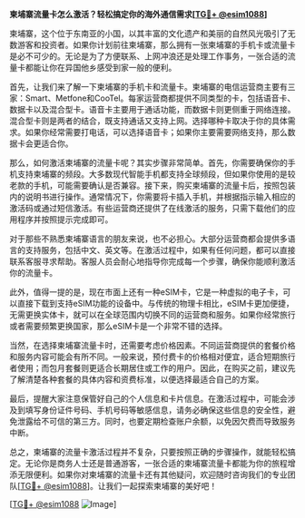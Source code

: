 **柬埔寨流量卡怎么激活？轻松搞定你的海外通信需求[[TG💪+ @esim1088](https://t.me/s/esim1088)]**

柬埔寨，这个位于东南亚的小国，以其丰富的文化遗产和美丽的自然风光吸引了无数游客和投资者。如果你计划前往柬埔寨，那么拥有一张柬埔寨的手机卡或流量卡是必不可少的。无论是为了方便联系、上网冲浪还是处理工作事务，一张合适的流量卡都能让你在异国他乡感受到家一般的便利。

首先，让我们来了解一下柬埔寨的手机卡和流量卡。柬埔寨的电信运营商主要有三家：Smart、Metfone和CooTel。每家运营商都提供不同类型的卡，包括语音卡、数据卡以及混合型卡。语音卡主要用于通话功能，而数据卡则更侧重于网络连接。混合型卡则是两者的结合，既支持通话又支持上网。选择哪种卡取决于你的具体需求。如果你经常需要打电话，可以选择语音卡；如果你主要需要网络支持，那么数据卡会更适合你。

那么，如何激活柬埔寨的流量卡呢？其实步骤非常简单。首先，你需要确保你的手机支持柬埔寨的频段。大多数现代智能手机都支持全球频段，但如果你使用的是较老款的手机，可能需要确认是否兼容。接下来，购买柬埔寨的流量卡后，按照包装内的说明书进行操作。通常情况下，你需要将卡插入手机，并根据指示输入相应的激活码或通过短信激活。有些运营商还提供了在线激活的服务，只需下载他们的应用程序并按照提示完成即可。

对于那些不熟悉柬埔寨语言的朋友来说，也不必担心。大部分运营商都会提供多语言的支持服务，包括中文、英文等。在激活过程中，如果有任何问题，都可以直接联系客服寻求帮助。客服人员会耐心地指导你完成每一个步骤，确保你能顺利激活你的流量卡。

此外，值得一提的是，现在市面上还有一种eSIM卡，它是一种虚拟的电子卡，可以直接下载到支持eSIM功能的设备中。与传统的物理卡相比，eSIM卡更加便捷，无需更换实体卡，就可以在全球范围内切换不同的运营商和服务。如果你经常旅行或者需要频繁更换国家，那么eSIM卡是一个非常不错的选择。

当然，在选择柬埔寨流量卡时，还需要考虑价格因素。不同运营商提供的套餐价格和服务内容可能会有所不同。一般来说，预付费卡的价格相对便宜，适合短期旅行者使用；而包月套餐则更适合长期居住或工作的用户。因此，在购买之前，建议先了解清楚各种套餐的具体内容和资费标准，以便选择最适合自己的方案。

最后，提醒大家注意保管好自己的个人信息和卡片信息。在激活过程中，可能会涉及到填写身份证件号码、手机号码等敏感信息，请务必确保这些信息的安全性，避免泄露给不可信的第三方。同时，也要定期检查账户余额，以免因欠费而导致服务中断。

总之，柬埔寨的流量卡激活过程并不复杂，只要按照正确的步骤操作，就能轻松搞定。无论你是商务人士还是普通游客，一张合适的柬埔寨流量卡都能为你的旅程增添无限便利。如果你对柬埔寨的流量卡还有其他疑问，欢迎随时咨询我们的专业团队[[TG💪+ @esim1088](https://t.me/s/esim1088)]。让我们一起探索柬埔寨的美好吧！

[[TG💪+ @esim1088](https://t.me/s/esim1088) ![Image](https://i.postimg.cc/4NQfJmqS/Snipaste-2025-05-13-00-14-12.png)]